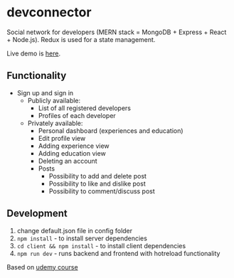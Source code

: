# devconnector

Social network for developers (MERN stack = MongoDB + Express + React + Node.js). Redux is used for a state management.

Live demo is [here](https://morning-coast-99420.herokuapp.com/).

## Functionality

-   Sign up and sign in
    -   Publicly available:
        -   List of all registered developers
        -   Profiles of each developer
    -   Privately available:
        -   Personal dashboard (experiences and education)
        -   Edit profile view
        -   Adding experience view
        -   Adding education view
        -   Deleting an account
        -   Posts
            -   Possibility to add and delete post
            -   Possibility to like and dislike post
            -   Possibility to comment/discuss post

## Development

1. change default.json file in config folder
2. `npm install` - to install server dependencies
3. `cd client && npm install` - to install client dependencies
4. `npm run dev` - runs backend and frontend with hotreload functionality

Based on [udemy course](https://www.udemy.com/mern-stack-front-to-back/)
